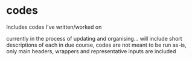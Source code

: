# codes
Includes codes I've written/worked on


currently in the process of updating and organising... 
will include short descriptions of each in due course, codes are not meant to be run as-is, only main headers, wrappers and representative inputs are included
